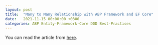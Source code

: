 ```yaml
---
layout: post
title:  "Many to Many Relationship with ABP Framework and EF Core"
date:   2021-11-15 00:00:00 +0300
categories: ABP Entity-Framework-Core DDD Best-Practises
---
```


You can read the article from [here](https://community.abp.io/posts/many-to-many-relationship-with-abp-and-ef-core-g7rm2qut).